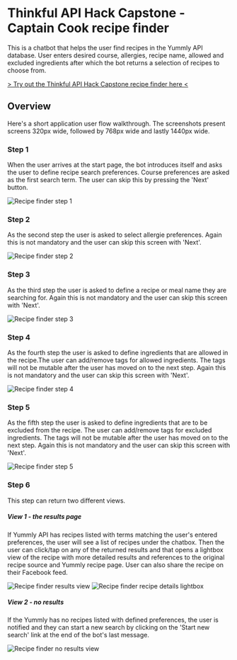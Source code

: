 # Thinkful API Hack Capstone - Captain Cook recipe finder

This is a chatbot that helps the user find recipes in the Yummly API database. User enters desired course, allergies, recipe name, allowed and excluded ingredients after which the bot returns a selection of recipes to choose from.

[> Try out the Thinkful API Hack Capstone recipe finder here <](https://getrecipe.paancrafts.com/)

## Overview
Here's a short application user flow walkthrough. The screenshots present screens 320px wide, followed by 768px wide and lastly 1440px wide.

### Step 1
When the user arrives at the start page, the bot introduces itself and asks the user to define recipe search preferences. Course preferences are asked as the first search term. The user can skip this by pressing the 'Next' button.

![Recipe finder step 1](https://getrecipe.paancrafts.com/readme-img/step-1.jpg)

### Step 2
As the second step the user is asked to select allergie preferences. Again this is not mandatory and the user can skip this screen with 'Next'.

![Recipe finder step 2](https://getrecipe.paancrafts.com/readme-img/step-2.jpg)

### Step 3
As the third step the user is asked to define a recipe or meal name they are searching for. Again this is not mandatory and the user can skip this screen with 'Next'.

![Recipe finder step 3](https://getrecipe.paancrafts.com/readme-img/step-3.jpg)

### Step 4
As the fourth step the user is asked to define ingredients that are allowed in the recipe.The user can add/remove tags for allowed ingredients. The tags will not be mutable after the user has moved on to the next step. Again this is not mandatory and the user can skip this screen with 'Next'.

![Recipe finder step 4](https://getrecipe.paancrafts.com/readme-img/step-4.jpg)

### Step 5
As the fifth step the user is asked to define ingredients that are to be excluded from the recipe. The user can add/remove tags for excluded ingredients. The tags will not be mutable after the user has moved on to the next step. Again this is not mandatory and the user can skip this screen with 'Next'.

![Recipe finder step 5](https://getrecipe.paancrafts.com/readme-img/step-5.jpg)

### Step 6
This step can return two different views.

##### View 1 - the results page
If Yummly API has recipes listed with terms matching the user's entered preferences, the user will see a list of recipes under the chatbox. Then the user can click/tap on any of the returned results and that opens a lightbox view of the recipe with more detailed results and references to the original recipe source and Yummly recipe page. User can also share the recipe on their Facebook feed.

![Recipe finder results view](https://getrecipe.paancrafts.com/readme-img/results.jpg)
![Recipe finder recipe details lightbox](https://getrecipe.paancrafts.com/readme-img/select-recipe.jpg)

##### View 2 - no results
If the Yummly has no recipes listed with defined preferences, the user is notified and they can start a new search by clicking on the 'Start new search' link at the end of the bot's last message.

![Recipe finder no results view](https://getrecipe.paancrafts.com/readme-img/no-results.jpg)
